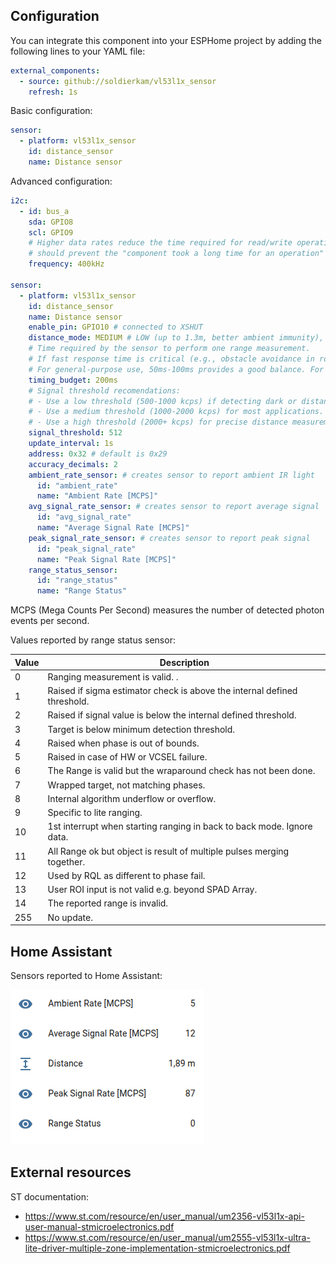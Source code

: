 ## Configuration
You can integrate this component into your ESPHome project by adding the following lines to your YAML file:

```yaml
external_components:
  - source: github://soldierkam/vl53l1x_sensor
    refresh: 1s
```

Basic configuration:

```yaml
sensor:
  - platform: vl53l1x_sensor
    id: distance_sensor
    name: Distance sensor    
```

Advanced configuration:

```yaml
i2c:
  - id: bus_a
    sda: GPIO8
    scl: GPIO9
    # Higher data rates reduce the time required for read/write operations, which
    # should prevent the "component took a long time for an operation" warning in the logs.
    frequency: 400kHz

sensor:
  - platform: vl53l1x_sensor
    id: distance_sensor
    name: Distance sensor
    enable_pin: GPIO10 # connected to XSHUT
    distance_mode: MEDIUM # LOW (up to 1.3m, better ambient immunity), MEDIUM (up to 3m), HIGH (up to 4 m, maximum distance)
    # Time required by the sensor to perform one range measurement.
    # If fast response time is critical (e.g., obstacle avoidance in robots), use 20ms-33ms.
    # For general-purpose use, 50ms-100ms provides a good balance. For high accuracy at long distances, use 200ms-500ms.
    timing_budget: 200ms
    # Signal threshold recomendations:
    # - Use a low threshold (500-1000 kcps) if detecting dark or distant objects.
    # - Use a medium threshold (1000-2000 kcps) for most applications.
    # - Use a high threshold (2000+ kcps) for precise distance measurement with strong signals.
    signal_threshold: 512
    update_interval: 1s
    address: 0x32 # default is 0x29
    accuracy_decimals: 2
    ambient_rate_sensor: # creates sensor to report ambient IR light 
      id: "ambient_rate"
      name: "Ambient Rate [MCPS]"
    avg_signal_rate_sensor: # creates sensor to report average signal 
      id: "avg_signal_rate"
      name: "Average Signal Rate [MCPS]"
    peak_signal_rate_sensor: # creates sensor to report peak signal
      id: "peak_signal_rate"
      name: "Peak Signal Rate [MCPS]"
    range_status_sensor:
      id: "range_status"
      name: "Range Status"
```

MCPS (Mega Counts Per Second) measures the number of detected photon events per second.

Values reported by range status sensor:

| Value | Description                                                              |
|-------|--------------------------------------------------------------------------|
| 0     | Ranging measurement is valid.                   .                        |
| 1     | Raised if sigma estimator check is above the internal defined threshold. |
| 2     | Raised if signal value is below the internal defined threshold.          |
| 3     | Target is below minimum detection threshold.                             |
| 4     | Raised when phase is out of bounds.                                      |
| 5     | Raised in case of HW or VCSEL failure.                                   |
| 6     | The Range is valid but the wraparound check has not been done.           |
| 7     | Wrapped target, not matching phases.                                     |
| 8     | Internal algorithm underflow or overflow.                                |
| 9     | Specific to lite ranging.                                                |
| 10    | 1st interrupt when starting ranging in back to back mode. Ignore data.   |
| 11    | All Range ok but object is result of multiple pulses merging together.   |
| 12    | Used  by RQL  as different to phase fail.                                |
| 13    | User ROI input is not valid e.g. beyond SPAD Array.                      |
| 14    | The reported range is invalid.                                           |
| 255   | No update.                                                               |

## Home Assistant

Sensors reported to Home Assistant:

![Screenshot of sensors reported to Home Assistant](imgs/vl53l1x_sensors.png?raw=true "Home Assistant screenshot")

## External resources

ST documentation:

- https://www.st.com/resource/en/user_manual/um2356-vl53l1x-api-user-manual-stmicroelectronics.pdf
- https://www.st.com/resource/en/user_manual/um2555-vl53l1x-ultra-lite-driver-multiple-zone-implementation-stmicroelectronics.pdf